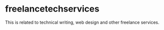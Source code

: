# freelancetechservices
This is related to technical writing, web design and other freelance services.
